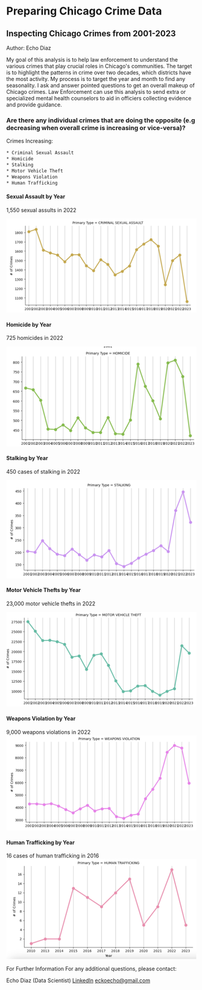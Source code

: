 # Preparing Chicago Crime Data

## Inspecting Chicago Crimes from 2001-2023

Author: Echo Diaz

My goal of this analysis is to help law enforcement to understand the various crimes that play crucial roles in Chicago's communities. The target is to highlight the patterns in crime over two decades, which districts have the most activity. My process is to target the year and month to find any seasonality. I ask and answer pointed questions to get an overall makeup of Chicago crimes. Law Enforcement can use this analysis to send extra or specialized mental health counselors to aid in officiers collecting evidence and provide guidance.




### **Are there any individual crimes that are doing the opposite (e.g decreasing when overall crime is increasing or vice-versa)?**

Crimes Increasing:

    * Criminal Sexual Assault
    * Homicide 
    * Stalking
    * Motor Vehicle Theft
    * Weapons Violation
    * Human Trafficking


#### Sexual Assault by Year
1,550 sexual assults in 2022

![Sexual Assault by Year](/Data/Images/screenshot1.png)

    
#### Homicide by Year
725 homicides in 2022

![Homicide by Year](/Data/Images/screenshot2.png)

#### Stalking by Year
450 cases of stalking in 2022

![Stalking Assault by Year](/Data/Images/screenshot3.png)


#### Motor Vehicle Thefts by Year
23,000 motor vehicle thefts in 2022

![Motor Vehicle Thefts](/Data/Images/screenshot4.png)

#### Weapons Violation by Year
9,000 weapons violations in 2022
![Weapons Violation by Year](/Data/Images/screenshot5.png)

#### Human Trafficking by Year
16 cases of human trafficking in 2016
![Human Trafficking by Year](/Data/Images/screenshot6.png)


For Further Information
For any additional questions, please contact:

Echo Diaz (Data Scientist) 
[LinkedIn](https://www.linkedin.com/in/virtual-echo/)
eckoecho@gmail.com
